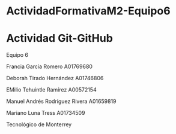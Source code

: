 # ActividadFormativaM2-Equipo6
# Actividad Git-GitHub


Equipo 6



Francia García Romero                    A01769680




Deborah Tirado Hernández                 A01746806




EMilio Tehuintle Ramírez                 A00572154 




Manuel Andrés Rodríguez Rivera           A01659819




Mariano Luna Tress                       A01734509


Tecnológico de Monterrey
